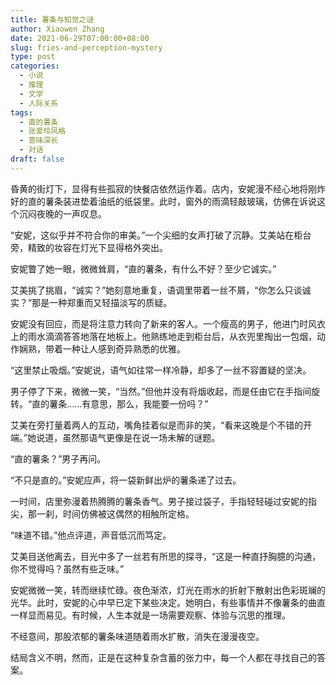 ```yaml
---
title: 薯条与知觉之谜
author: Xiaowen Zhang
date: 2021-06-29T07:00:00+08:00
slug: fries-and-perception-mystery
type: post
categories:
  - 小说
  - 推理
  - 文学
  - 人际关系
tags:
  - 直的薯条
  - 张爱玲风格
  - 意味深长
  - 对话
draft: false
---
```


昏黄的街灯下，显得有些孤寂的快餐店依然运作着。店内，安妮漫不经心地将刚炸好的直的薯条装进垫着油纸的纸袋里。此时，窗外的雨滴轻敲玻璃，仿佛在诉说这个沉闷夜晚的一声叹息。

“安妮，这似乎并不符合你的审美。”一个尖细的女声打破了沉静。艾美站在柜台旁，精致的妆容在灯光下显得格外突出。

安妮瞥了她一眼，微微耸肩，“直的薯条，有什么不好？至少它诚实。”

艾美挑了挑眉，“诚实？”她刻意地重复，语调里带着一丝不屑，“你怎么只谈诚实？”那是一种郑重而又轻描淡写的质疑。

安妮没有回应，而是将注意力转向了新来的客人。一个瘦高的男子，他进门时风衣上的雨水滴滴答答地落在地板上。他熟练地走到柜台后，从衣兜里掏出一包烟，动作娴熟，带着一种让人感到奇异熟悉的优雅。

“这里禁止吸烟。”安妮说，语气如往常一样冷静，却多了一丝不容置疑的坚决。

男子停了下来，微微一笑，“当然。”但他并没有将烟收起，而是任由它在手指间旋转。“直的薯条……有意思，那么，我能要一份吗？”

艾美在旁打量着两人的互动，嘴角挂着似是而非的笑，“看来这晚是个不错的开端。”她说道，虽然那语气更像是在说一场未解的谜题。

“直的薯条？”男子再问。

“不只是直的。”安妮应声，将一袋新鲜出炉的薯条递了过去。

一时间，店里弥漫着热腾腾的薯条香气。男子接过袋子，手指轻轻碰过安妮的指尖，那一刹，时间仿佛被这偶然的相触所定格。

“味道不错。”他点评道，声音低沉而笃定。

艾美目送他离去，目光中多了一丝若有所思的探寻，“这是一种直抒胸臆的沟通，你不觉得吗？虽然有些乏味。”

安妮微微一笑，转而继续忙碌。夜色渐浓，灯光在雨水的折射下散射出色彩斑斓的光华。此时，安妮的心中早已定下某些决定。她明白，有些事情并不像薯条的曲直一样显而易见。有时候，人生本就是一场需要观察、体验与沉思的推理。

不经意间，那股浓郁的薯条味道随着雨水扩散，消失在漫漫夜空。

结局含义不明，然而，正是在这种复杂含蓄的张力中，每一个人都在寻找自己的答案。